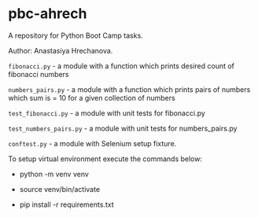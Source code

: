 # pbc-ahrech
A repository for Python Boot Camp tasks.

Author: Anastasiya Hrechanova.

`fibonacci.py` - a module with a function which prints desired count of fibonacci numbers 

`numbers_pairs.py` - a module with a function which prints pairs of numbers which sum is = 10 for a given collection of numbers


`test_fibonacci.py` - a module with unit tests for fibonacci.py

`test_numbers_pairs.py` - a module with unit tests for numbers_pairs.py

`conftest.py` - a module with Selenium setup fixture.

To setup virtual environment execute the commands below:

- python -m venv venv

- source venv/bin/activate

- pip install -r requirements.txt